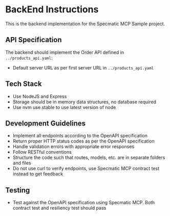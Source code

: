 # BackEnd Instructions

This is the backend implementation for the Specmatic MCP Sample project.

## API Specification
The backend should implement the Order API defined in `../products_api.yaml`:

- Default server URL as per first server URL in `../products_api.yaml`

## Tech Stack

- Use NodeJS and Express
- Storage should be in memory data structures, no database required
- Use nvm use stable to use latest version of node

## Development Guidelines
- Implement all endpoints according to the OpenAPI specification
- Return proper HTTP status codes as per the OpenAPI specification
- Handle validation errors with appropriate error responses
- Follow RESTful conventions
- Structure the code such that routes, models, etc. are in separate folders and files
- Do not use curl to verify endpoints, use Specmatic MCP contract test instead to get feedback

## Testing
- Test against the OpenAPI specification using Specmatic MCP. Both contract test and resiliency test should pass